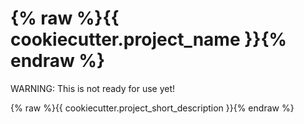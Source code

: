 # {% raw %}{{ cookiecutter.project_name }}{% endraw %}

WARNING: This is not ready for use yet!

{% raw %}{{ cookiecutter.project_short_description }}{% endraw %}
